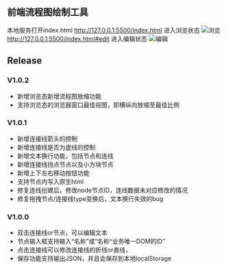 ## 前端流程图绘制工具
本地服务打开index.html
http://127.0.0.1:5500/index.html 进入浏览状态
![浏览](http://img.sunxinfei.com/githubMyFlow/readme/view.pngview.png)
http://127.0.0.1:5500/index.html#edit 进入编辑状态
![编辑](http://img.sunxinfei.com/githubMyFlow/readme/edit.pngedit.png)

## Release
### V1.0.2
* 新增浏览态新增流程图放缩功能
* 支持浏览态的浏览器窗口最佳视图，即横纵向放缩至最佳比例

### V1.0.1
* 新增连接线箭头的控制
* 新增连接线是否为虚线的控制
* 新增文本换行功能，包括节点和连线
* 新增连接线拐点节点以及小方块节点
* 新增上下左右移动按钮功能
* 支持节点内写入原生html
* 修复连线创建后，修改node节点ID，连线数据未对应修改的情况
* 修复拖拽节点/连接线type变换后，文本换行失效的bug

### V1.0.0 
*  双击连接线or节点，可以编辑文本
* 节点输入框支持输入“名称”或“名称^业务唯一DOM的ID”
* 点击连接线可以修改连接线的折线or直线，
* 保存功能支持输出JSON，并且会保存到本地localStorage